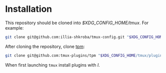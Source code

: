 # Installation

This repository should be cloned into *$XDG_CONFIG_HOME/tmux*. For example:

```sh
git clone git@github.com:illia-shkroba/tmux-config.git "$XDG_CONFIG_HOME/tmux"
```

After cloning the repository, clone [tpm](https://github.com/tmux-plugins/tpm):

```sh
git clone git@github.com:tmux-plugins/tpm "$XDG_CONFIG_HOME/tmux/plugins/tpm"
```

When first launching `tmux` install plugins with *<CTRL-A>I*.
